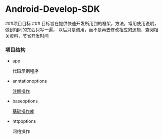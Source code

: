 # Android-Develop-SDK #
###项目目标 ###
	目标旨在提供快速开发所用到的框架，方法，常用使用说明，做到相同的东西只写一遍，
	以后只是调用，而不是再去修改相应的逻辑，查阅相关资料，节省开发时间
### 项目结构 ###

- app

	代码示例程序

- anntationoptions


	<a href="/annotationoptions/annotation.md">注解操作</a>
- baseoptions

	<a href="/baseoptions/baseoptions.md">基础操作库</a>
- httpoptions

	网络操作